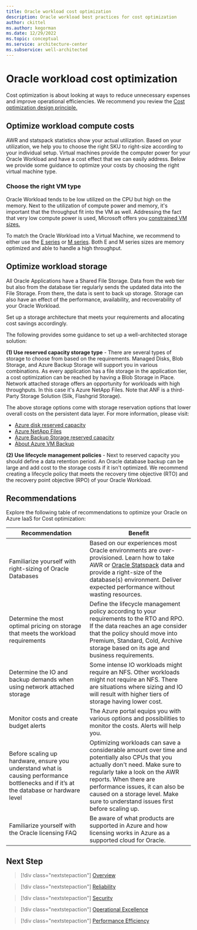 ```yaml
---
title: Oracle workload cost optimization
description: Oracle workload best practices for cost optimization
author: ckittel
ms.author: kegorman
ms.date: 12/29/2022
ms.topic: conceptual
ms.service: architecture-center
ms.subservice: well-architected
---
```

# Oracle workload cost optimization

Cost optimization is about looking at ways to reduce unnecessary expenses and improve operational efficiencies. We recommend you review the [Cost optimization design principle.](../../well-architected/cost/checklist.md)

## Optimize workload compute costs

AWR and statspack statistics show your actual utilization. Based on your utilization, we help you to choose the right SKU to right-size according to your individual setup. Virtual machines provide the computer power for your Oracle Workload and have a cost effect that we can easily address. Below we provide some guidance to optimize your costs by choosing the right virtual machine type.

### Choose the right VM type

Oracle Workload tends to be low utilized on the CPU but high on the memory. Next to the utilization of compute power and memory, it's important that the throughput fit into the VM as well. Addressing the fact that very low compute power is used, Microsoft offers you [constrained VM sizes.](/azure/virtual-machines/constrained-vcpu)

To match the Oracle Workload into a Virtual Machine, we recommend to either use the [E series](/azure/virtual-machines/edv5-edsv5-series) or [M series](/azure/virtual-machines/mv2-series). Both E and M series sizes are memory optimized and able to handle a high throughput.


## Optimize workload storage

All Oracle Applications have a Shared File Storage. Data from the web tier but also from the database tier regularly sends the updated data into the File Storage. From there, the data is sent to back up storage. Storage can also have an effect of the performance, availability, and recoverability of your Oracle Workload.

Set up a storage architecture that meets your requirements and allocating cost savings accordingly.

The following provides some guidance to set up a well-architected storage solution:

**(1) Use reserved capacity storage type** - There are several types of storage to choose from based on the requirements. Managed Disks, Blob Storage, and Azure Backup Storage will support you in various combinations. As every application has a file storage in the application tier, a cost optimization can be reached by having a Blob Storage in Place. Network attached storage offers an opportunity for workloads with high throughputs. In this case it's Azure NetApp Files. Note that ANF is a third-Party Storage Solution (Silk, Flashgrid Storage).

The above storage options come with storage reservation options that lower overall costs on the persistent data layer. For more information, please visit:

- [Azure disk reserved capacity](/azure/virtual-machines/disks-reserved-capacity)
- [Azure NetApp Files](/azure/azure-netapp-files/azure-netapp-files-introduction)
- [Azure Backup Storage reserved capacity](/azure/backup/backup-azure-reserved-pricing-optimize-cost)
- [About Azure VM Backup](/azure/backup/backup-azure-vms-introduction)

**(2) Use lifecycle management policies** - Next to reserved capacity you should define a data retention period. An Oracle database backup can be large and add cost to the storage costs if it isn't optimized. We recommend creating a lifecycle policy that meets the recovery time objective (RTO) and the recovery point objective (RPO) of your Oracle Workload.

## Recommendations
Explore the following table of recommendations to optimize your Oracle on Azure IaaS for Cost optimization:

| Recommendation | Benefit |
| --- | --- |
| Familiarize yourself with right-sizing of Oracle Databases | Based on our experiences most Oracle environments are over-provisioned. Learn how to take AWR or [Oracle Statspack](https://techcommunity.microsoft.com/t5/data-architecture-blog/sizing-out-oracle-workloads-for-azure-using-an-oracle-statspack/ba-p/2054539) data and provide a right-size of the database(s) environment. Deliver expected performance without wasting resources. |
| Determine the most optimal pricing on storage that meets the workload requirements | Define the lifecycle management policy according to your requirements to the RTO and RPO. If the data reaches an age consider that the policy should move into Premium, Standard, Cold, Archive storage based on its age and business requirements. |
| Determine the IO and backup demands when using network attached storage | Some intense IO workloads might require an NFS. Other workloads might not require an NFS. There are situations where sizing and IO will result with higher tiers of storage having lower cost.|
| Monitor costs and create budget alerts | The Azure portal equips you with various options and possibilities to monitor the costs. Alerts will help you. |
| Before scaling up hardware, ensure you understand what is causing performance bottlenecks and if it’s at the database or hardware level | Optimizing workloads can save a considerable amount over time and potentially also CPUs that you actually don't need. Make sure to regularly take a look on the AWR reports. When there are performance issues, it can also be caused on a storage level. Make sure to understand issues first before scaling up. |
| Familiarize yourself with the Oracle licensing FAQ | Be aware of what products are supported in Azure and how licensing works in Azure as a supported cloud for Oracle. |

## Next Step

>[!div class="nextstepaction"]
>[Overview](./overview.md)

>[!div class="nextstepaction"]
>[Reliability](./reliability.md)

>[!div class="nextstepaction"]
>[Security](./security.md)

>[!div class="nextstepaction"]
>[Operational Excellence](./operational-excellence.md)

>[!div class="nextstepaction"]
>[Performance Efficiency](./performance-efficiency.md)